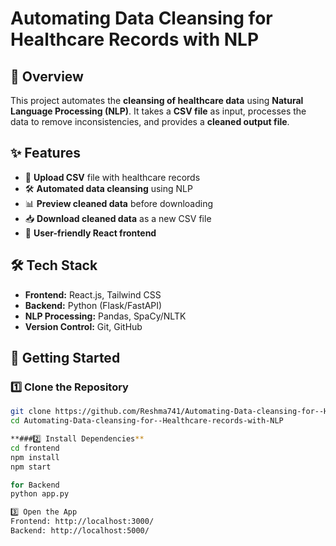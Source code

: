 # Automating Data Cleansing for Healthcare Records with NLP

## 🚀 Overview
This project automates the **cleansing of healthcare data** using **Natural Language Processing (NLP)**. It takes a **CSV file** as input, processes the data to remove inconsistencies, and provides a **cleaned output file**.  

## ✨ Features
- 📂 **Upload CSV** file with healthcare records  
- 🛠️ **Automated data cleansing** using NLP  
- 📊 **Preview cleaned data** before downloading  
- 📥 **Download cleaned data** as a new CSV file  
- 🎨 **User-friendly React frontend**  

## 🛠️ Tech Stack
- **Frontend:** React.js, Tailwind CSS  
- **Backend:** Python (Flask/FastAPI)  
- **NLP Processing:** Pandas, SpaCy/NLTK  
- **Version Control:** Git, GitHub  

## 🚀 Getting Started
### **1️⃣ Clone the Repository**
```bash
git clone https://github.com/Reshma741/Automating-Data-cleansing-for--Healthcare-records-with-NLP.git
cd Automating-Data-cleansing-for--Healthcare-records-with-NLP

**###2️⃣ Install Dependencies**
cd frontend
npm install
npm start

for Backend
python app.py

3️⃣ Open the App
Frontend: http://localhost:3000/
Backend: http://localhost:5000/



